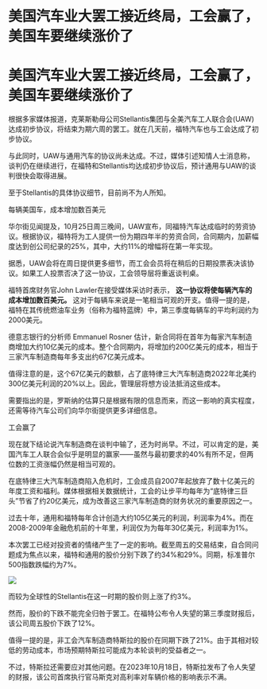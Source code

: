 # 美国汽车业大罢工接近终局，工会赢了，美国车要继续涨价了

# 美国汽车业大罢工接近终局，工会赢了，美国车要继续涨价了

根据多家媒体报道，克莱斯勒母公司Stellantis集团与全美汽车工人联合会(UAW)达成初步协议，将结束为期六周的罢工。就在几天前，福特汽车也与工会达成了初步协议。

与此同时，UAW与通用汽车的协议尚未达成。不过，媒体引述知情人士消息称，谈判仍在继续进行，在福特和Stellantis均达成初步协议后，预计通用与UAW的谈判很快会取得进展。

至于Stellantis的具体协议细节，目前尚不为人所知。

每辆美国车，成本增加数百美元

华尔街见闻提及，10月25日周三晚间，UAW宣布，同福特汽车达成临时的劳资协议。根据协议，福特将为工人提供一份为期四年半的劳资合同，合同期内，加薪幅度达到创公司纪录的25%，其中，大约11%的增幅将在第一年实现。

据悉，UAW会将在周日提供更多细节，而工会会员将在稍后的日期投票表决该协议。如果工人投票否决了这一协议，工会领导层将重返谈判桌。

福特首席财务官John Lawler在接受媒体采访时表示， **这一协议将使每辆汽车的成本增加数百美元。**
这对于每辆车来说是一笔相当可观的开支。值得一提的是，福特在其传统燃油车业务（俗称为福特蓝牌）中，第三季度每辆车的平均利润约为2000美元。

德意志银行的分析师 Emmanuel Rosner
估计，新合同将在首年为每家汽车制造商增加大约10亿美元的成本。整个合同期内，将增加约200亿美元的成本，相当于三家汽车制造商每年多支出约67亿美元成本。

值得注意的是，这个67亿美元的数额，占了底特律三大汽车制造商2022年北美约300亿美元利润的20%以上。因此，管理层将想方设法抵消这些成本。

需要指出的是，罗斯纳的估算只是根据有限的信息而来，而这一影响的真实程度，还需等待汽车公司们向华尔街提供更多详细信息。

工会赢了

现在就下结论说汽车制造商在谈判中输了，还为时尚早。不过，可以肯定的是，美国汽车工人联合会似乎是明显的赢家——虽然与最初要求的40%有所不足，但两位数的工资涨幅仍然是相当可观的。

在底特律三大汽车制造商陷入危机时，工会成员自2007年起放弃了数十亿美元的年度工资和福利。媒体根据相关数据统计，工会的让步平均每年为“底特律三巨头”节省了约20亿美元，成为改善这三家汽车制造商的财务状况的重要原因之一。

过去十年，通用和福特每年合计创造大约105亿美元的利润，利润率为4%。而在2008-2009年金融危机前的十年里，利润仅为为每年30亿美元，利润率为1%。

本次罢工已经对投资者的情绪产生了一定的影响。截至周五的交易结束，自合同问题成为焦点以来，福特和通用的股价分别下跌了约34%和29%。同期，标准普尔500指数跌幅约为7%。

![](https://inews.gtimg.com/om_bt/OxQuOmi07l9-ZCWMFfc7tGqhRZ5kOdDirT8_Un4JGCb1MAA/1000)

而较为全球性的Stellantis在这一时期的股价则上涨了约3%。

然而，股价的下跌不能完全归咎于罢工。在福特公布令人失望的第三季度财报后，该公司周五股价下跌了12%。

值得一提的是，非工会汽车制造商特斯拉的股价在同期下跌了21%。由于其相对较低的劳动成本，市场预期特斯拉可能成为本轮谈判的受益者之一。

不过，特斯拉还需要应对其他问题。在2023年10月18日，特斯拉发布了令人失望的财报，该公司首席执行官马斯克对高利率对车辆价格的影响表示不满。

